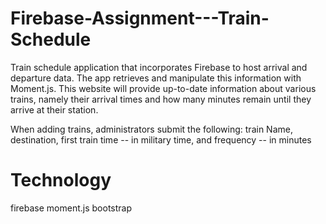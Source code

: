 # Firebase-Assignment---Train-Schedule

Train schedule application that incorporates Firebase to host arrival and departure data. The app retrieves and manipulate this information with Moment.js. This website will provide up-to-date information about various trains, namely their arrival times and how many minutes remain until they arrive at their station.

When adding trains, administrators submit the following: train Name, destination, first train time -- in military time, and frequency -- in minutes

# Technology
firebase
moment.js
bootstrap



